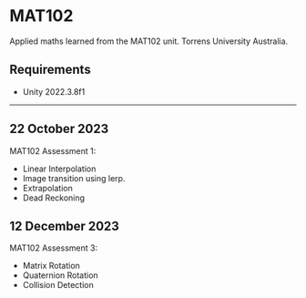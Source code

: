 # MAT102

Applied maths learned from the MAT102 unit. Torrens University Australia. 

## Requirements
* Unity 2022.3.8f1

***

## 22 October 2023
MAT102 Assessment 1:
* Linear Interpolation
* Image transition using lerp.
* Extrapolation
* Dead Reckoning


## 12 December 2023
MAT102 Assessment 3:
* Matrix Rotation
* Quaternion Rotation
* Collision Detection
